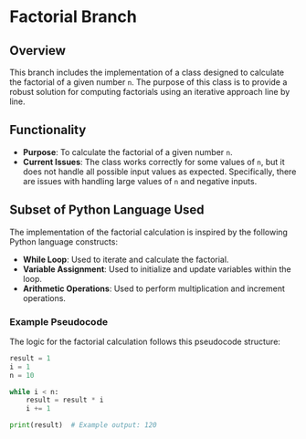 # Factorial Branch

## Overview
This branch includes the implementation of a class designed to calculate the factorial of a given number `n`. The purpose of this class is to provide a robust solution for computing factorials using an iterative approach line by line.

## Functionality
- **Purpose**: To calculate the factorial of a given number `n`.
- **Current Issues**: The class works correctly for some values of `n`, but it does not handle all possible input values as expected. Specifically, there are issues with handling large values of `n` and negative inputs.

## Subset of Python Language Used
The implementation of the factorial calculation is inspired by the following Python language constructs:
- **While Loop**: Used to iterate and calculate the factorial.
- **Variable Assignment**: Used to initialize and update variables within the loop.
- **Arithmetic Operations**: Used to perform multiplication and increment operations.

### Example Pseudocode
The logic for the factorial calculation follows this pseudocode structure:
```python
result = 1
i = 1
n = 10

while i < n:
    result = result * i
    i += 1

print(result)  # Example output: 120
